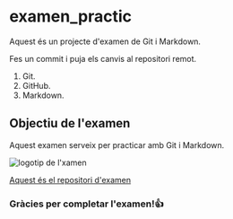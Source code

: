 # examen_practic

Aquest és un projecte d'examen de Git i Markdown.

Fes un commit i puja els canvis al repositori remot.

1. Git.
2. GitHub.
3. Markdown.

## Objectiu de l'examen

Aquest examen serveix per practicar amb Git i Markdown.

![logotip de l'xamen](https://encrypted-tbn0.gstatic.com/images?q=tbn:ANd9GcScbu9T7WoDGnHTE8v64n6wMzfJXLCzED-x3Q&s)

[Aquest és el repositori d'examen](https://github.com/tobal-esliceu/examen_practic)

### Gràcies per completar l'examen!👍
